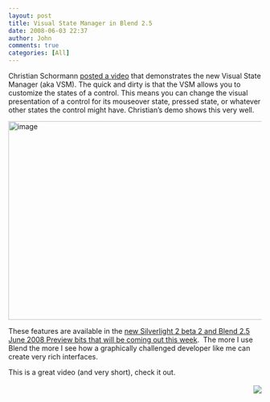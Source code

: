 ```yaml
---
layout: post
title: Visual State Manager in Blend 2.5
date: 2008-06-03 22:37
author: John
comments: true
categories: [All]
---
```

<p>Christian Schormann <a href="http://electricbeach.org/?p=98">posted a video</a> that demonstrates the new Visual State Manager (aka VSM). The quick and dirty is that the VSM allows you to customize the states of a control. This means you can change the visual presentation of a control for its mouseover state, pressed state, or whatever other states the control might have. Christian’s demo shows this very well. </p>  <p><a href="http://images.johnpapa.net/wp-content/uploads/files/media/image/WindowsLiveWriter/VisualStateManager_13CA7/image_2.png"><img title="image" style="border-right: 0px; border-top: 0px; border-left: 0px; border-bottom: 0px" height="396" alt="image" src="http://images.johnpapa.net/wp-content/uploads/files/media/image/WindowsLiveWriter/VisualStateManager_13CA7/image_thumb.png" width="527" border="0" /></a> </p>  <p>These features are available in the <a href="/all/silverlight-2-beta-2-this-week/">new Silverlight 2 beta 2 and Blend 2.5 June 2008 Preview bits that will be coming out this week</a>.&#160; The more I use Blend the more I see how a graphically challenged developer like me can create very rich interfaces.</p>  <p>This is a great video (and very short), check it out.</p><div class="wlWriterHeaderFooter" style="text-align:right; margin:0px; padding:4px 0px 4px 0px;"><a href="http://www.dotnetkicks.com/kick/?url=/all/visual-state-manager/"><img src="http://www.dotnetkicks.com/Services/Images/KickItImageGenerator.ashx?url=/all/visual-state-manager/&amp;bgcolor=0080C0&amp;fgcolor=FFFFFF&amp;border=000000&amp;cbgcolor=D4E1ED&amp;cfgcolor=000000" border="0/"></a></div>

